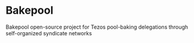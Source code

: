 # Bakepool
Bakepool open-source project for Tezos pool-baking delegations through self-organized syndicate networks 
